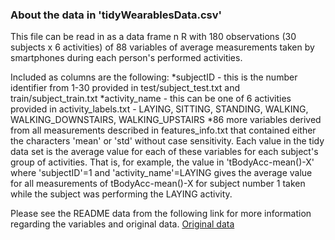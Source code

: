 ### About the data in 'tidyWearablesData.csv'
This file can be read in as a data frame n R with 180 observations
(30 subjects x 6 activities) of 88 variables
of average measurements taken by smartphones during each person's performed
activities.

Included as columns are the following:
*subjectID - this is the number identifier from 1-30 provided in test/subject_test.txt and train/subject_train.txt
*activity_name - this can be one of 6 activities provided in activity_labels.txt - LAYING, SITTING, STANDING, WALKING, WALKING_DOWNSTAIRS, WALKING_UPSTAIRS
*86 more variables derived from all measurements described in features_info.txt that contained either the characters 'mean' or 'std' without case sensitivity.
Each value in the tidy data set is the average value for each of these variables for each subject's group of activities.  That is, for example, the value in 
'tBodyAcc-mean()-X' where 'subjectID'=1 and 'activity_name'=LAYING gives the
average value for all measurements of tBodyAcc-mean()-X for subject number 1
taken while the subject was performing the LAYING activity.

Please see the README data from the following link for more information
regarding the variables and original data. 
[Original data](http://archive.ics.uci.edu/ml/datasets/Human+Activity+Recognition+Using+Smartphones)


